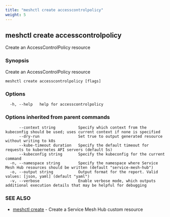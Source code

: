 ```yaml
---
title: "meshctl create accesscontrolpolicy"
weight: 5
---
```

## meshctl create accesscontrolpolicy

Create an AccessControlPolicy resource

### Synopsis

Create an AccessControlPolicy resource

```
meshctl create accesscontrolpolicy [flags]
```

### Options

```
  -h, --help   help for accesscontrolpolicy
```

### Options inherited from parent commands

```
      --context string          Specify which context from the kubeconfig should be used; uses current context if none is specified
      --dry-run                 Set true to output generated resource without writing to k8s
      --kube-timeout duration   Specify the default timeout for requests to kubernetes API servers (default 5s)
      --kubeconfig string       Specify the kubeconfig for the current command
  -n, --namespace string        Specify the namespace where Service Mesh Hub resources should be written (default "service-mesh-hub")
  -o, --output string           Output format for the report. Valid values: [json, yaml] (default "yaml")
  -v, --verbose                 Enable verbose mode, which outputs additional execution details that may be helpful for debugging
```

### SEE ALSO

* [meshctl create](../meshctl_create)	 - Create a Service Mesh Hub custom resource

